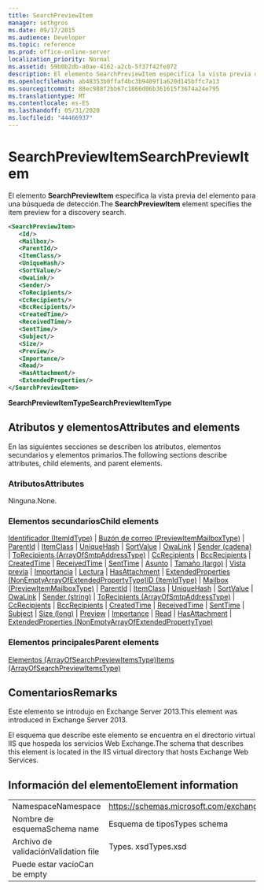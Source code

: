 ```yaml
---
title: SearchPreviewItem
manager: sethgros
ms.date: 09/17/2015
ms.audience: Developer
ms.topic: reference
ms.prod: office-online-server
localization_priority: Normal
ms.assetid: 59b0b2db-a0ae-4162-a2cb-5f37f42fe872
description: El elemento SearchPreviewItem especifica la vista previa del elemento para una búsqueda de detección.
ms.openlocfilehash: ab48353b0ffaf4bc3b9409f1a620d145bffc7a13
ms.sourcegitcommit: 88ec988f2bb67c1866d06b361615f3674a24e795
ms.translationtype: MT
ms.contentlocale: es-ES
ms.lasthandoff: 05/31/2020
ms.locfileid: "44466937"
---
```

# <a name="searchpreviewitem"></a><span data-ttu-id="66cb6-103">SearchPreviewItem</span><span class="sxs-lookup"><span data-stu-id="66cb6-103">SearchPreviewItem</span></span>

<span data-ttu-id="66cb6-104">El elemento **SearchPreviewItem** especifica la vista previa del elemento para una búsqueda de detección.</span><span class="sxs-lookup"><span data-stu-id="66cb6-104">The **SearchPreviewItem** element specifies the item preview for a discovery search.</span></span> 
  
```XML
<SearchPreviewItem>
   <Id/>
   <Mailbox/>
   <ParentId/>
   <ItemClass/>
   <UniqueHash/>
   <SortValue/>
   <OwaLink/>
   <Sender/>
   <ToRecipients/>
   <CcRecipients/>
   <BccRecipients/>
   <CreatedTime/>
   <ReceivedTime/>
   <SentTime/>
   <Subject/>
   <Size/>
   <Preview/>
   <Importance/>
   <Read/>
   <HasAttachment/>
   <ExtendedProperties/>
</SearchPreviewItem>
```

 <span data-ttu-id="66cb6-105">**SearchPreviewItemType**</span><span class="sxs-lookup"><span data-stu-id="66cb6-105">**SearchPreviewItemType**</span></span>
## <a name="attributes-and-elements"></a><span data-ttu-id="66cb6-106">Atributos y elementos</span><span class="sxs-lookup"><span data-stu-id="66cb6-106">Attributes and elements</span></span>

<span data-ttu-id="66cb6-107">En las siguientes secciones se describen los atributos, elementos secundarios y elementos primarios.</span><span class="sxs-lookup"><span data-stu-id="66cb6-107">The following sections describe attributes, child elements, and parent elements.</span></span>
  
### <a name="attributes"></a><span data-ttu-id="66cb6-108">Atributos</span><span class="sxs-lookup"><span data-stu-id="66cb6-108">Attributes</span></span>

<span data-ttu-id="66cb6-109">Ninguna.</span><span class="sxs-lookup"><span data-stu-id="66cb6-109">None.</span></span>
  
### <a name="child-elements"></a><span data-ttu-id="66cb6-110">Elementos secundarios</span><span class="sxs-lookup"><span data-stu-id="66cb6-110">Child elements</span></span>

<span data-ttu-id="66cb6-111">[Identificador (ItemIdType)](id-itemidtype.md)  |  [Buzón de correo (PreviewItemMailboxType)](mailbox-previewitemmailboxtype.md)  |  [ParentId](parentid.md)  |  [ItemClass](itemclass.md)  |  [UniqueHash](uniquehash.md)  |  [SortValue](sortvalue.md)  |  [OwaLink](owalink.md)  |  [Sender (cadena)](sender-string.md)  |  [ToRecipients (ArrayOfSmtpAddressType)](torecipients-arrayofsmtpaddresstype.md)  |  [CcRecipients](ccrecipients.md)  |  [BccRecipients](bccrecipients.md)  |  [CreatedTime](createdtime.md)  |  [ReceivedTime](receivedtime.md)  |  [SentTime](senttime.md)  |  [Asunto](subject.md)  |  [Tamaño (largo)](size-long.md)  |  [Vista previa](preview-ex15websvcsotherref.md)  |  [Importancia](importance.md)  |  [Lectura](read.md)  |  [HasAttachment](hasattachment.md)  |  [ExtendedProperties (NonEmptyArrayOfExtendedPropertyType)](extendedproperties-nonemptyarrayofextendedpropertytype.md)</span><span class="sxs-lookup"><span data-stu-id="66cb6-111">[ID (ItemIdType)](id-itemidtype.md) | [Mailbox (PreviewItemMailboxType)](mailbox-previewitemmailboxtype.md) | [ParentId](parentid.md) | [ItemClass](itemclass.md) | [UniqueHash](uniquehash.md) | [SortValue](sortvalue.md) | [OwaLink](owalink.md) | [Sender (string)](sender-string.md) | [ToRecipients (ArrayOfSmtpAddressType)](torecipients-arrayofsmtpaddresstype.md) | [CcRecipients](ccrecipients.md) | [BccRecipients](bccrecipients.md) | [CreatedTime](createdtime.md) | [ReceivedTime](receivedtime.md) | [SentTime](senttime.md) | [Subject](subject.md) | [Size (long)](size-long.md) | [Preview](preview-ex15websvcsotherref.md) | [Importance](importance.md) | [Read](read.md) | [HasAttachment](hasattachment.md) | [ExtendedProperties (NonEmptyArrayOfExtendedPropertyType)](extendedproperties-nonemptyarrayofextendedpropertytype.md)</span></span>
  
### <a name="parent-elements"></a><span data-ttu-id="66cb6-112">Elementos principales</span><span class="sxs-lookup"><span data-stu-id="66cb6-112">Parent elements</span></span>

[<span data-ttu-id="66cb6-113">Elementos (ArrayOfSearchPreviewItemsType)</span><span class="sxs-lookup"><span data-stu-id="66cb6-113">Items (ArrayOfSearchPreviewItemsType)</span></span>](items-arrayofsearchpreviewitemstype.md)
  
## <a name="remarks"></a><span data-ttu-id="66cb6-114">Comentarios</span><span class="sxs-lookup"><span data-stu-id="66cb6-114">Remarks</span></span>

<span data-ttu-id="66cb6-115">Este elemento se introdujo en Exchange Server 2013.</span><span class="sxs-lookup"><span data-stu-id="66cb6-115">This element was introduced in Exchange Server 2013.</span></span>
  
<span data-ttu-id="66cb6-116">El esquema que describe este elemento se encuentra en el directorio virtual IIS que hospeda los servicios Web Exchange.</span><span class="sxs-lookup"><span data-stu-id="66cb6-116">The schema that describes this element is located in the IIS virtual directory that hosts Exchange Web Services.</span></span>
  
## <a name="element-information"></a><span data-ttu-id="66cb6-117">Información del elemento</span><span class="sxs-lookup"><span data-stu-id="66cb6-117">Element information</span></span>

|||
|:-----|:-----|
|<span data-ttu-id="66cb6-118">Namespace</span><span class="sxs-lookup"><span data-stu-id="66cb6-118">Namespace</span></span>  <br/> |https://schemas.microsoft.com/exchange/services/2006/types  <br/> |
|<span data-ttu-id="66cb6-119">Nombre de esquema</span><span class="sxs-lookup"><span data-stu-id="66cb6-119">Schema name</span></span>  <br/> |<span data-ttu-id="66cb6-120">Esquema de tipos</span><span class="sxs-lookup"><span data-stu-id="66cb6-120">Types schema</span></span>  <br/> |
|<span data-ttu-id="66cb6-121">Archivo de validación</span><span class="sxs-lookup"><span data-stu-id="66cb6-121">Validation file</span></span>  <br/> |<span data-ttu-id="66cb6-122">Types. xsd</span><span class="sxs-lookup"><span data-stu-id="66cb6-122">Types.xsd</span></span>  <br/> |
|<span data-ttu-id="66cb6-123">Puede estar vacío</span><span class="sxs-lookup"><span data-stu-id="66cb6-123">Can be empty</span></span>  <br/> ||
   

